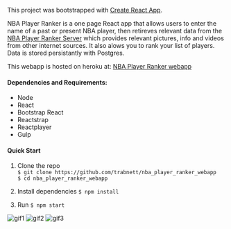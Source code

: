 This project was bootstrapped with [Create React App](https://github.com/facebook/create-react-app).

NBA Player Ranker is a one page React app that allows users to enter the name of a past or present NBA player, then retireves relevant data from the [NBA Player Ranker Server](https://github.com/trabnett/nba-player-ranker-server) which provides relevant pictures, info and videos from other internet sources. It also alows you to rank your list of players. Data is stored persistantly with Postgres.

This webapp is hosted on heroku at:
[NBA Player Ranker webapp](https://nba-player-ranker.herokuapp.com/)

#### Dependencies and Requirements:

+ Node
+ React
+ Bootstrap React
+ Reactstrap
+ Reactplayer
+ Gulp


#### Quick Start
1. Clone the repo  
``
 $ git clone https://github.com/trabnett/nba_player_ranker_webapp  
``
``
 $ cd nba_player_ranker_webapp  
``

2. Install dependencies
``
$ npm install  
``
3. Run
``
$ npm start  
``

![gif1](https://github.com/trabnett/nba_player_ranker_webapp/blob/master/public/gifs/NBA1.gif)
![gif2](https://github.com/trabnett/nba_player_ranker_webapp/blob/master/public/gifs/NBA2.gif)
![gif3](https://github.com/trabnett/nba_player_ranker_webapp/blob/master/public/gifs/NBA3.gif)
